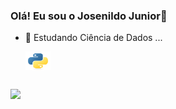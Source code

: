 ### Olá! Eu sou o Josenildo Junior👋

- 🌱 Estudando Ciência de Dados ...


  <img align="center" alt="Rafa-Python" height="30" width="40" src="https://raw.githubusercontent.com/devicons/devicon/master/icons/python/python-original.svg">

 ##

<a href = "mailto:josenildojunior20155@gmail.com"><img src="https://img.shields.io/badge/-Gmail-%23333?style=for-the-badge&logo=gmail&logoColor=white" target="_blank"></a>
